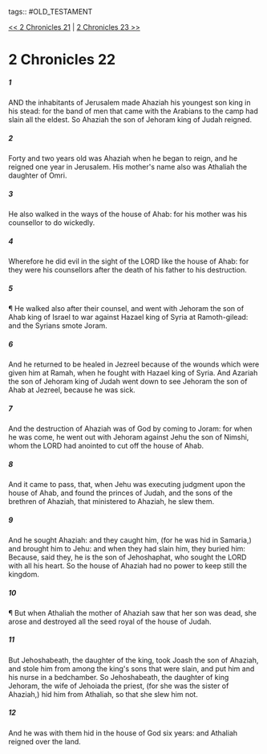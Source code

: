 tags:: #OLD_TESTAMENT

[<< 2 Chronicles 21](OLD_TESTAMENT/14_2_Chronicles/2_Chronicles_21.md) | [2 Chronicles 23 >>](OLD_TESTAMENT/14_2_Chronicles/2_Chronicles_23.md)

# 2 Chronicles 22

##### 1

AND the inhabitants of Jerusalem made Ahaziah his youngest son king in his stead: for the band of men that came with the Arabians to the camp had slain all the eldest. So Ahaziah the son of Jehoram king of Judah reigned.

##### 2

Forty and two years old was Ahaziah when he began to reign, and he reigned one year in Jerusalem. His mother's name also was Athaliah the daughter of Omri.

##### 3

He also walked in the ways of the house of Ahab: for his mother was his counsellor to do wickedly.

##### 4

Wherefore he did evil in the sight of the LORD like the house of Ahab: for they were his counsellors after the death of his father to his destruction.

##### 5

¶ He walked also after their counsel, and went with Jehoram the son of Ahab king of Israel to war against Hazael king of Syria at Ramoth-gilead: and the Syrians smote Joram.

##### 6

And he returned to be healed in Jezreel because of the wounds which were given him at Ramah, when he fought with Hazael king of Syria. And Azariah the son of Jehoram king of Judah went down to see Jehoram the son of Ahab at Jezreel, because he was sick.

##### 7

And the destruction of Ahaziah was of God by coming to Joram: for when he was come, he went out with Jehoram against Jehu the son of Nimshi, whom the LORD had anointed to cut off the house of Ahab.

##### 8

And it came to pass, that, when Jehu was executing judgment upon the house of Ahab, and found the princes of Judah, and the sons of the brethren of Ahaziah, that ministered to Ahaziah, he slew them.

##### 9

And he sought Ahaziah: and they caught him, (for he was hid in Samaria,) and brought him to Jehu: and when they had slain him, they buried him: Because, said they, he is the son of Jehoshaphat, who sought the LORD with all his heart. So the house of Ahaziah had no power to keep still the kingdom.

##### 10

¶ But when Athaliah the mother of Ahaziah saw that her son was dead, she arose and destroyed all the seed royal of the house of Judah.

##### 11

But Jehoshabeath, the daughter of the king, took Joash the son of Ahaziah, and stole him from among the king's sons that were slain, and put him and his nurse in a bedchamber. So Jehoshabeath, the daughter of king Jehoram, the wife of Jehoiada the priest, (for she was the sister of Ahaziah,) hid him from Athaliah, so that she slew him not.

##### 12

And he was with them hid in the house of God six years: and Athaliah reigned over the land.
